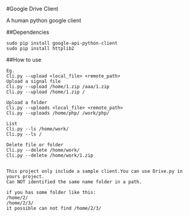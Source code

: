 #Google Drive Client

A human python google client

##Dependencies

    sudo pip install google-api-python-client
    sudo pip install httplib2

##How to use

    Eg.
    Cli.py --upload <local_file> <remote_path>
    Upload a signal file
    Cli.py --upload /home/1.zip /aaa/1.zip
    Cli.py --upload /home/1.zip /
    
    Upload a folder
    Cli.py --uploads <local_file> <remote_path>
    Cli.py --uploads /home/php/ /work/php/
    
    List
    Cli.py --ls /home/work/
    Cli.py --ls /
    
    Delete file or folder
    Cli.py --delete /home/work/
    Cli.py --delete /home/work/1.zip
    
    
    This project only include a sample client.You can use Drive.py in yours project.
    Can NOT identified the same name folder in a path.
    
    if you has some folder like this:
    /home/2/
    /home/2/3/
    it possible can not find /home/2/3/